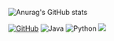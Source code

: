 
<!--
**hiid0726/hiid0726** is a ✨ _special_ ✨ repository because its `README.md` (this file) appears on your GitHub profile.

Here are some ideas to get you started:

- 🔭 I’m currently working on ...
- 🌱 I’m currently learning ...
- 👯 I’m looking to collaborate on ...
- 🤔 I’m looking for help with ...
- 💬 Ask me about ...
- 📫 How to reach me: ...
- 😄 Pronouns: ...
- ⚡ Fun fact: ...
-->

![Anurag's GitHub stats](https://github-readme-stats.vercel.app/api?username=hiid0726&show_icons=true&theme=radical)

[![GitHub](https://badgen.net/badge/icon/github?icon=github&label)](https://github.com/hiid0726)
![Java](https://badgen.net/badge/icon/java?icon=java&label)
![Python](https://badgen.net/badge/icon/python?icon=python&label)
<img src="https://img.shields.io/badge/Python-gray?style=flat-square&logo=Pytyon&logoColor=gray"/>
